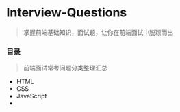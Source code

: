 # Interview-Questions
> 掌握前端基础知识，面试题，让你在前端面试中脱颖而出

### 目录
> 前端面试常考问题分类整理汇总
* HTML
* CSS
* JavaScript
* 

